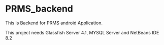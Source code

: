 # PRMS_backend

This is Backend for PRMS android Application.

This project needs Glassfish Server 4.1, MYSQL Server and NetBeans IDE 8.2
